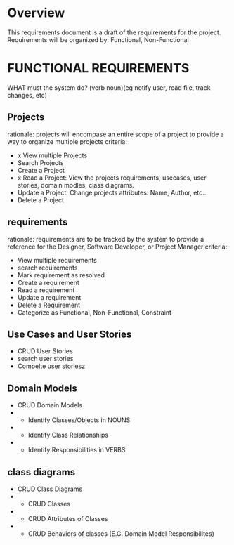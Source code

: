 # Overview

This requirements document is a draft of the requirements for the project. Requirements will be organized by: Functional, Non-Functional

# FUNCTIONAL REQUIREMENTS

WHAT must the system do? (verb noun)(eg notify user, read file, track changes, etc)

## Projects

rationale: projects will encompase an entire scope of a project to provide a way to organize multiple projects
criteria:

- x View multiple Projects
- Search Projects
- Create a Project
- x Read a Project: View the projects requirements, usecases, user stories, domain modles, class diagrams.
- Update a Project. Change projects attributes: Name, Author, etc...
- Delete a Project

## requirements

rationale: requirements are to be tracked by the system to provide a reference for the Designer, Software Developer, or Project Manager
criteria:

- View multiple requirements
- search requirements
- Mark requirement as resolved
- Create a requirement
- Read a requirement
- Update a requirement
- Delete a Requirement
- Categorize as Functional, Non-Functional, Constraint

## Use Cases and User Stories

- CRUD User Stories
- search user stories
- Compelte user storiesz

## Domain Models

- CRUD Domain Models
- - Identify Classes/Objects in NOUNS
- - Identify Class Relationships
- - Identify Responsibilities in VERBS

## class diagrams

- CRUD Class Diagrams
- - CRUD Classes
- - CRUD Attributes of Classes
- - CRUD Behaviors of classes (E.G. Domain Model Responsibilites)
